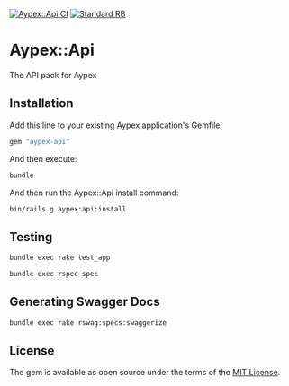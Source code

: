 [![Aypex::Api CI](https://github.com/aypex-io/aypex-api/actions/workflows/ci.yml/badge.svg)](https://github.com/aypex-io/aypex-api/actions/workflows/ci.yml)
[![Standard RB](https://github.com/aypex-io/aypex-api/actions/workflows/standard_rb.yml/badge.svg)](https://github.com/aypex-io/aypex-api/actions/workflows/standard_rb_core.yml)

# Aypex::Api

The API pack for Aypex

## Installation

Add this line to your existing Aypex application's Gemfile:
```ruby
gem "aypex-api"
```

And then execute:
```bash
bundle
```

And then run the Aypex::Api install command:
```bash
bin/rails g aypex:api:install
```

## Testing

```bash
bundle exec rake test_app
```

```bash
bundle exec rspec spec
```

## Generating Swagger Docs
```bash
bundle exec rake rswag:specs:swaggerize
```

## License
The gem is available as open source under the terms of the [MIT License](https://github.com/aypex-io/aypex-api/blob/main/MIT-LICENSE).
